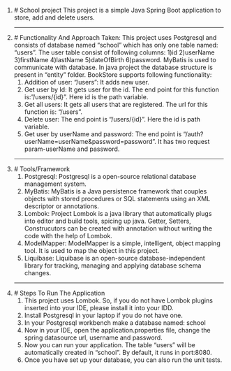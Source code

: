 <ol>
<li>
# School project
This project is a simple Java Spring Boot application to store, add and delete users.
</li>

---
<li>
# Functionality And Approach Taken:
This project uses Postgresql and consists of database named “school” which has only one table named: “users”.  The user table consist of following columns: 1)id 2)userName 3)firstName 4)lastName 5)dateOfBirth 6)password.
MyBatis is used to communicate with database. In java project the database structure is present in “entity” folder.
BookStore  supports following functionality:
<ol>
<li>Addition of user: “/users”: It adds new user.
<li>Get user by Id: It gets user for the id.  The end point for this function is:”/users/{id}”. Here id is the path variable.</li>
<li>Get all users: It gets all users that are registered. The url for this function is: “/users”.</li>
<li>Delete user: The end point is “/users/{id}”. Here the id is path variable.</li>
<li>Get user by userName and password: The end point is “/auth?userName=userName&password=password”. It has two request param-userName and password.</li>
</ol>
</li>

---
<li>
# Tools/Framework
<ol>
<li>Postgresql: Postgresql is a open-source relational database management system.</li>
<li>MyBatis: MyBatis is a Java persistence framework that couples objects with stored procedures or SQL statements using an XML descriptor or annotations.</li>
<li>Lombok: Project Lombok is a java library that automatically plugs into editor and build tools, spicing up java. Getter, Setters, Construcutors can be created with annotation without writing the code with the help of Lombok.</li>
<li>ModelMapper: ModelMapper is a simple, intelligent, object mapping tool. It is used to map the object in this project.</li>
<li>Liquibase: Liquibase is an open-source database-independent library for tracking, managing and applying database schema changes.</li>
</ol>
</li>

---
<li>
# Steps To Run The Application
<ol>
<li>This project uses Lombok. So, if you do not have Lombok plugins inserted into your IDE, please install it into your IDD.</li>
<li>Install Postgresql in your laptop if you do not have one.</li>
<li>In your Postgresql workbench make a database named: school </li>
<li>Now in your IDE, open the application.properties file, change the spring datasource url, username and password.</li>
<li>Now you can run your application. The table “users” will be automatically created in “school”. By default, it runs in port:8080.</li>
<li>Once you have set up your database, you can also run the unit tests.</li>
</ol>
</li>
</ol>
